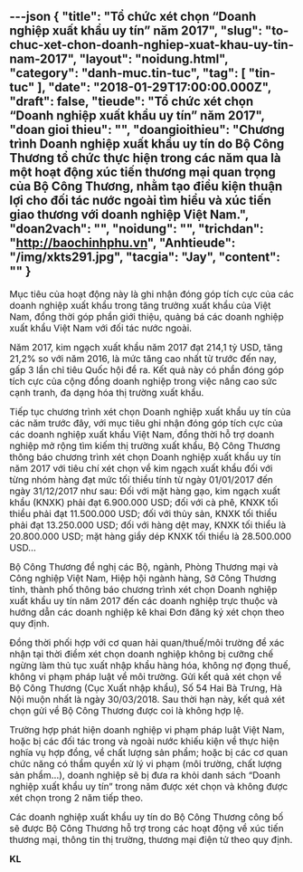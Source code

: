 ---json
{
    "title": "Tổ chức xét chọn “Doanh nghiệp xuất khẩu uy tín” năm 2017",
    "slug": "to-chuc-xet-chon-doanh-nghiep-xuat-khau-uy-tin-nam-2017",
    "layout": "noidung.html",
    "category": "danh-muc.tin-tuc",
    "tag": [
        "tin-tuc"
    ],
    "date": "2018-01-29T17:00:00.000Z",
    "draft": false,
    "tieude": "Tổ chức xét chọn “Doanh nghiệp xuất khẩu uy tín” năm 2017",
    "doan gioi thieu": "",
    "doangioithieu": "Chương trình Doanh nghiệp xuất khẩu uy tín do Bộ Công Thương tổ chức thực hiện trong các năm qua là một hoạt động xúc tiến thương mại quan trọng của Bộ Công Thương, nhằm tạo điều kiện thuận lợi cho đối tác nước ngoài tìm hiểu và xúc tiến giao thương với doanh nghiệp Việt Nam.",
    "doan2vach": "",
    "noidung": "",
    "trichdan": "http://baochinhphu.vn",
    "Anhtieude": "/img/xkts291.jpg",
    "tacgia": "Jay",
    "__content__": ""
}
---
<p><span style="font-size:16px">Mục ti&ecirc;u của hoạt động n&agrave;y l&agrave; ghi nhận đ&oacute;ng g&oacute;p t&iacute;ch cực của c&aacute;c doanh nghiệp xuất khẩu trong tăng trưởng xuất khẩu của Việt Nam, đồng thời g&oacute;p phần giới thiệu, quảng b&aacute; c&aacute;c doanh nghiệp xuất khẩu Việt Nam với đối t&aacute;c nước ngo&agrave;i.</span></p>

<p><span style="font-size:16px">Năm 2017, kim ngạch xuất khẩu năm 2017 đạt 214,1 tỷ USD, tăng 21,2% so với năm 2016, l&agrave; mức tăng cao nhất từ trước đến nay, gấp 3 lần chỉ ti&ecirc;u Quốc hội đề ra. Kết quả n&agrave;y c&oacute; phần đ&oacute;ng g&oacute;p t&iacute;ch cực của cộng đồng doanh nghiệp trong việc n&acirc;ng cao sức cạnh tranh, đa dạng h&oacute;a thị trường xuất khẩu.</span></p>

<p><span style="font-size:16px">Tiếp tục chương tr&igrave;nh x&eacute;t chọn Doanh nghiệp xuất khẩu uy t&iacute;n của c&aacute;c năm trước đ&acirc;y, với mục ti&ecirc;u ghi nhận đ&oacute;ng g&oacute;p t&iacute;ch cực của c&aacute;c doanh nghiệp xuất khẩu Việt Nam, đồng thời hỗ trợ doanh nghiệp mở rộng t&igrave;m kiếm thị trường xuất khẩu, Bộ C&ocirc;ng Thương th&ocirc;ng b&aacute;o chương tr&igrave;nh x&eacute;t chọn Doanh nghiệp xuất khẩu uy t&iacute;n năm 2017 với ti&ecirc;u ch&iacute; x&eacute;t chọn về kim ngạch xuất khẩu đối với từng nh&oacute;m h&agrave;ng đạt mức tối thiểu t&iacute;nh từ ng&agrave;y 01/01/2017 đến ng&agrave;y 31/12/2017 như sau: Đối với mặt h&agrave;ng gạo, kim ngạch xuất khẩu (KNXK) phải đạt 6.900.000 USD; đối với c&agrave; ph&ecirc;, KNXK tối thiểu phải đạt 11.500.000 USD; đối với thủy sản, KNXK tối thiểu phải đạt 13.250.000 USD; đối với h&agrave;ng dệt may, KNXK tối thiểu l&agrave; 20.800.000 USD; mặt h&agrave;ng giầy d&eacute;p KNXK tối thiểu l&agrave; 28.500.000 USD&hellip;</span></p>

<p><span style="font-size:16px">Bộ&nbsp;C&ocirc;ng Thương đề nghị c&aacute;c Bộ, ng&agrave;nh, Ph&ograve;ng Thương mại v&agrave; C&ocirc;ng nghiệp Việt Nam, Hiệp hội ng&agrave;nh h&agrave;ng, Sở C&ocirc;ng Thương tỉnh, th&agrave;nh phố th&ocirc;ng b&aacute;o chương tr&igrave;nh x&eacute;t chọn Doanh nghiệp xuất khẩu uy t&iacute;n năm 2017 đến c&aacute;c doanh nghiệp trực thuộc v&agrave; hướng dẫn c&aacute;c doanh nghiệp k&ecirc; khai Đơn đăng k&yacute; x&eacute;t chọn theo quy định.</span></p>

<p><span style="font-size:16px">Đồng thời phối hợp với cơ quan hải quan/thuế/m&ocirc;i trường để x&aacute;c nhận tại thời điểm x&eacute;t chọn doanh nghiệp kh&ocirc;ng bị cưỡng chế ngừng l&agrave;m thủ tục xuất nhập khẩu h&agrave;ng h&oacute;a, kh&ocirc;ng nợ đọng thuế, kh&ocirc;ng vi phạm ph&aacute;p luật về m&ocirc;i trường. Gửi kết quả x&eacute;t chọn về Bộ C&ocirc;ng Thương (Cục Xuất nhập khẩu), Số 54 Hai B&agrave; Trưng, H&agrave; Nội muộn nhất l&agrave; ng&agrave;y 30/03/2018. Sau thời hạn n&agrave;y, kết quả x&eacute;t chọn gửi về Bộ C&ocirc;ng Thương được coi l&agrave; kh&ocirc;ng hợp lệ.</span></p>

<p><span style="font-size:16px">Trường hợp ph&aacute;t hiện doanh nghiệp vi phạm ph&aacute;p luật Việt Nam, hoặc bị c&aacute;c đối t&aacute;c trong v&agrave; ngo&agrave;i nước khiếu kiện về thực hiện nghĩa vụ hợp đồng, về chất lượng sản phẩm; hoặc bị c&aacute;c cơ quan chức năng c&oacute; thẩm quyền xử l&yacute; vi phạm (m&ocirc;i trường, chất lượng sản phẩm&hellip;), doanh nghiệp sẽ bị đưa ra khỏi danh s&aacute;ch &ldquo;Doanh nghiệp xuất khẩu uy t&iacute;n&rdquo; trong năm được x&eacute;t chọn v&agrave; kh&ocirc;ng được x&eacute;t chọn trong 2 năm tiếp theo.</span></p>

<p><span style="font-size:16px">C&aacute;c doanh nghiệp xuất khẩu uy t&iacute;n do Bộ C&ocirc;ng Thương c&ocirc;ng bố sẽ được Bộ C&ocirc;ng Thương hỗ trợ trong c&aacute;c hoạt động về x&uacute;c tiến thương mại, th&ocirc;ng tin thị trường, thương mại điện tử theo quy định.</span></p>

<p><span style="font-size:16px"><strong>KL</strong></span></p>

